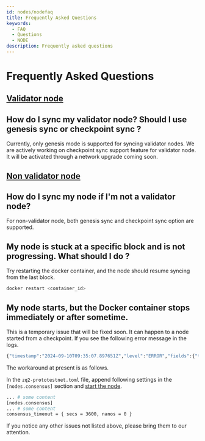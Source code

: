 ```yaml
---
id: nodes/nodefaq
title: Frequently Asked Questions
keywords:
  - FAQ
  - Questions
  - NODE 
description: Frequently asked questions
---
```


# Frequently Asked Questions
## [Validator node](#validator-faq)

## How do I sync my validator node? Should I use genesis sync or checkpoint sync ?

Currently, only genesis mode is supported for syncing validator nodes.
We are actively working on checkpoint sync support feature for validator node. It will be activated through a
network upgrade coming soon.

## [Non validator node](#non-validator-node-faq)
## How do I sync my node if I'm not a validator node?
For non-validator node, both genesis sync and checkpoint sync option are supported.

## My node is stuck at a specific block and is not progressing. What should I do ?
Try restarting the docker container, and the node should resume syncing from the last block.
```bash
docker restart <container_id>
```
## My node starts, but the Docker container stops immediately or after sometime.
This is a temporary issue that will be fixed soon. It can happen to a node started from a checkpoint.
If you see the following error message in the logs.
```bash
{"timestamp":"2024-09-10T09:35:07.897651Z","level":"ERROR","fields":{"thread_name":"tokio-runtime-worker","message":"called `Result::unwrap()` on an `Err` value: database error: trie error: missing node\n\nC    aused by:\n    trie error: missing node\n\nStack backtrace:\n   0: anyhow::error::<impl core::convert::From<E> for anyhow::Error>::from\n             at ./usr/local/cargo/registry/src/index.crates.io-6f17d22    bba15001f/anyhow-1.0.87/src/backtrace.rs:27:14\n 
```
The workaround at present is as follows.

In the `zq2-prototestnet.toml` file, append following settings in the `[nodes.consensus]` section and
[start the node](../nodes/prototestnetnodes.md#start-the-node).
```bash
... # some content
[nodes.consensus]
... # some content
consensus_timeout = { secs = 3600, nanos = 0 }
```
If you notice any other issues not listed above, please bring them to our attention.